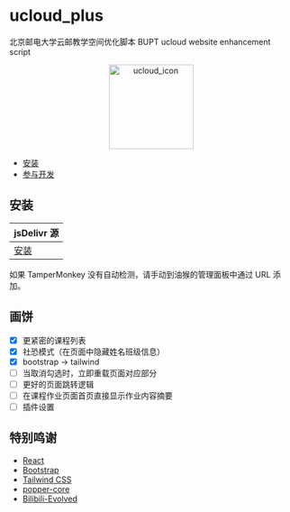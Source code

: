 # ucloud_plus

北京邮电大学云邮教学空间优化脚本
BUPT ucloud website enhancement script

<div align="center"><img id="ucloud_icon" width="150" alt="ucloud_icon" src="https://ucloud.bupt.edu.cn/favicon.ico"></div>

- [安装](#安装)
- [参与开发](./docs/contribution.md)

## 安装

| jsDelivr 源                                                                          |
|-------------------------------------------------------------------------------------|
| [安装](https://fastly.jsdelivr.net/gh/5upernova-heng/ucloud_plus@master/dist/main.js) |

如果 TamperMonkey 没有自动检测，请手动到油猴的管理面板中通过 URL 添加。

## 画饼

- [x] 更紧密的课程列表
- [x] 社恐模式（在页面中隐藏姓名班级信息）
- [x] bootstrap -> tailwind
- [ ] 当取消勾选时，立即重载页面对应部分
- [ ] 更好的页面跳转逻辑
- [ ] 在课程作业页面首页直接显示作业内容摘要
- [ ] 插件设置

## 特别鸣谢

- [React](https://react.dev/)
- [Bootstrap](https://getbootstrap.com/)
- [Tailwind CSS](https://github.com/tailwindlabs/tailwindcss)
- [popper-core](https://github.com/popperjs/popper-core)
- [Bilibili-Evolved](https://github.com/the1812/Bilibili-Evolved)
